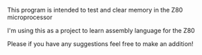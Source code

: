 This program is intended to test and clear memory in the Z80 microprocessor

I'm using this as a project to learn assembly language for the Z80 

Please if you have any suggestions feel free to make an addition!
